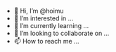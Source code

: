 - 👋 Hi, I’m @hoimu
- 👀 I’m interested in ...
- 🌱 I’m currently learning ...
- 💞️ I’m looking to collaborate on ...
- 📫 How to reach me ...

<!---
hoimu/hoimu is a ✨ special ✨ repository because its `README.md` (this file) appears on your GitHub profile.
You can click the Preview link to take a look at your changes.
--->
